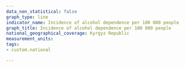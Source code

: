 ```yaml
---
data_non_statistical: false
graph_type: line
indicator_name: Incidence of alcohol dependence per 100 000 people
graph_title: Incidence of alcohol dependence per 100 000 people
national_geographical_coverage: Kyrgyz Republic
measurement_units: 
tags:
- custom.national

---
```

